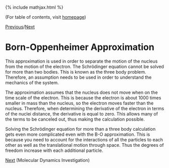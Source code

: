 {% include mathjax.html %}

(For table of contents, visit [homepage](/README.md))

[Previous](/chemical_bonding.md)/[Next](/molecular_dynamics.md)

# Born-Oppenheimer Approximation

This approximation is used in order to separate the motion of the nucleus from the motion of the electron. The Schrödinger equation cannot be solved for more than two bodies. This is known as the three body problem. Therefore, an assumption needs to be used in order to understand the mechanics of the system. 

The approximation assumes that the nucleus does not move when on the time scale of the electron. This is because the electron is about 1000 times smaller in mass than the nucleus, so the electron moves faster than the nucleus. Therefore, when determining the derivative of the electron in terms of the nuclei distance, the derivative is equal to zero. This allows many of the terms to be canceled out, thus making the calculation possible. 

Solving the Schrödinger equation for more than a three body calculation gets even more complicated even with the B-O approximation. This is because you need to account for the interactions of all the particles to each other as well as the translational motion through space. Thus the degrees of freedom increase with each additional particle. 

[Next](/molecular_dynamics.md) (Molecular Dynamics Investigation)
